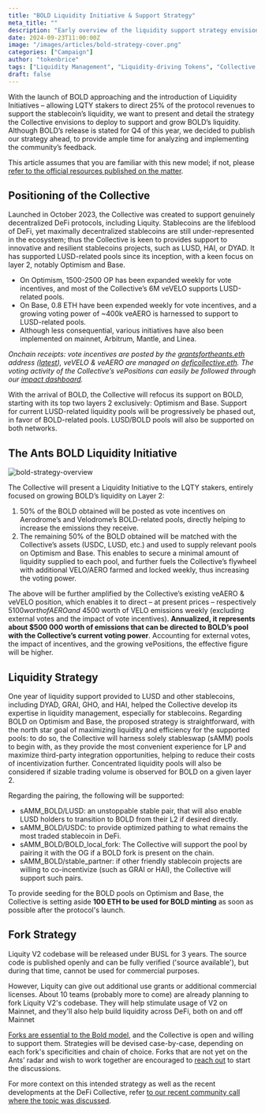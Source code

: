 ```yaml
---
title: "BOLD Liquidity Initiative & Support Strategy"
meta_title: ""
description: "Early overview of the liquidity support strategy envisionned for BOLD, and the associated liquidity initiative."
date: 2024-09-23T11:00:00Z
image: "/images/articles/bold-strategy-cover.png"
categories: ["Campaign"]
author: "tokenbrice"
tags: ["Liquidity Management", "Liquidity-driving Tokens", "Collective, BOLD"]
draft: false
---
```


With the launch of BOLD approaching and the introduction of Liquidity Initiatives – allowing LQTY stakers to direct 25% of the protocol revenues to support the stablecoin’s liquidity, we want to present and detail the strategy the Collective envisions to deploy to support and grow BOLD’s liquidity. Although BOLD’s release is stated for Q4 of this year, we decided to publish our strategy ahead, to provide ample time for analyzing and implementing the community’s feedback.

This article assumes that you are familiar with this new model; if not, please [refer to the official resources published on the matter](https://www.liquity.org/blog/directing-protocol-incentivized-liquidity-with-lqty).


## Positioning of the Collective

Launched in October 2023, the Collective was created to support genuinely decentralized DeFi protocols, including Liquity. Stablecoins are the lifeblood of DeFi, yet maximally decentralized stablecoins are still under-represented in the ecosystem; thus the Collective is keen to provides support to innovative and resilient stablecoins projects, such as LUSD, HAI, or DYAD. It has supported LUSD-related pools since its inception, with a keen focus on layer 2, notably Optimism and Base.



* On Optimism, 1500-2500 OP has been expanded weekly for vote incentives, and most of the Collective’s 6M veVELO supports LUSD-related pools.
* On Base, 0.8 ETH have been expended weekly for vote incentives, and a growing voting power of ~400k veAERO is harnessed to support to LUSD-related pools.
* Although less consequential, various initiatives have also been implemented on mainnet, Arbitrum, Mantle, and Linea.

_Onchain receipts: vote incentives are posted by the [grantsfortheants.eth](https://debank.com/profile/0xDc6f869d2D34E4aee3E89A51f2Af6D54F0F7f690) address ([latest](https://optimistic.etherscan.io/tx/0x6f8fad6c55041a0a2f896fb4fcbfe5886d051f74f801e1b9f669e4effddeab30)), veVELO & veAERO are managed on [deficollective.eth](https://debank.com/profile/0x6665e62ef6f6db29d5f8191fbac472222c2cc80f). The voting activity of the Collective’s vePositions can easily be followed through our [impact dashboard](/impact/)._

With the arrival of BOLD, the Collective will refocus its support on BOLD, starting with its top two layers 2 exclusively: Optimism and Base. Support for current LUSD-related liquidity pools will be progressively be phased out, in favor of BOLD-related pools. LUSD/BOLD pools will also be supported on both networks.


## The Ants BOLD Liquidity Initiative


![bold-strategy-overview](/images/bold-strategy/bold-strategy-overview.png)


The Collective will present a Liquidity Initiative to the LQTY stakers, entirely focused on growing BOLD’s liquidity on Layer 2:

1. 50% of the BOLD obtained will be posted as vote incentives on Aerodrome’s and Velodrome’s BOLD-related pools, directly helping to increase the emissions they receive.
2. The remaining 50% of the BOLD obtained will be matched with the Collective’s assets (USDC, LUSD, etc.) and used to supply relevant pools on Optimism and Base. This enables to secure a minimal amount of liquidity supplied to each pool, and further fuels the Collective’s flywheel with additional VELO/AERO farmed and locked weekly, thus increasing the voting power.

The above will be further amplified by the Collective’s existing veAERO & veVELO position, which enables it to direct – at present prices – respectively $5100 worth of AERO and ~$4500 worth of VELO emissions weekly (excluding external votes and the impact of vote incentives). **Annualized, it represents about $500 000 worth of emissions that can be directed to BOLD’s pool with the Collective’s current voting power**. Accounting for external votes, the impact of incentives, and the growing vePositions, the effective figure will be higher.


## Liquidity Strategy

One year of liquidity support provided to LUSD and other stablecoins, including DYAD, GRAI, GHO, and HAI, helped the Collective develop its expertise in liquidity management, especially for stablecoins. Regarding BOLD on Optimism and Base, the proposed strategy is straightforward, with the north star goal of maximizing liquidity and efficiency for the supported pools: to do so, the Collective will harness solely stableswap (sAMM) pools to begin with, as they provide the most convenient experience for LP and maximize third-party integration opportunities, helping to reduce their costs of incentivization further. Concentrated liquidity pools will also be considered if sizable trading volume is observed for BOLD on a given layer 2.

Regarding the pairing, the following will be supported:



* sAMM_BOLD/LUSD: an unstoppable stable pair, that will also enable LUSD holders to transition to BOLD from their L2 if desired directly.
* sAMM_BOLD/USDC: to provide optimized pathing to what remains the most traded stablecoin in DeFi.
* sAMM_BOLD/BOLD_local_fork: The Collective will support the pool by pairing it with the OG if a BOLD fork is present on the chain.
* sAMM_BOLD/stable_partner: if other friendly stablecoin projects are willing to co-incentivize (such as GRAI or HAI), the Collective will support such pairs.

To provide seeding for the BOLD pools on Optimism and Base, the Collective is setting aside **100 ETH to be used for BOLD minting** as soon as possible after the protocol's launch.

## Fork Strategy

Liquity V2 codebase will be released under BUSL for 3 years. The source code is published openly and can be fully verified ('source available'), but during that time, cannot be used for commercial purposes. 

However, Liquity can give out additional use grants or additional commercial licenses. About 10 teams (probably more to come) are already planning to fork Liquity V2's codebase. They will help stimulate usage of V2 on Mainnet, and they'll also help build liquidity across DeFi, both on and off Mainnet

[Forks are essential to the Bold model](https://www.liquity.org/blog/licensing-liquity-v2-may-the-fork-be-with-you), and the Collective is open and willing to support them. Strategies will be devised case-by-case, depending on each fork's specificities and chain of choice. Forks that are not yet on the Ants’ radar and wish to work together are encouraged to [reach out](https://twitter.com/DeFiCollective_) to start the discussions.

For more context on this intended strategy as well as the recent developments at the DeFi Collective, refer [to our recent community call where the topic was discussed](https://www.youtube.com/watch?v=EwGh9Gi_Sq4).

